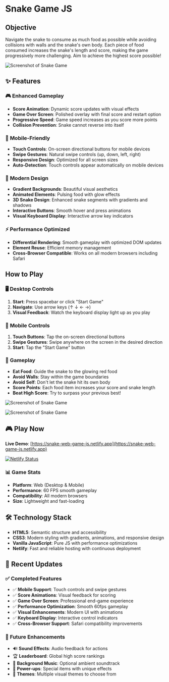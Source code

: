 # Snake Game JS

## Objective

Navigate the snake to consume as much food as possible while avoiding collisions with walls and the snake's own body. Each piece of food consumed increases the snake's length and score, making the game progressively more challenging. Aim to achieve the highest score possible!

![Screenshot of Snake Game](https://i.imgur.com/52nXtmW)

## ✨ Features

### 🎮 **Enhanced Gameplay**
- **Score Animation**: Dynamic score updates with visual effects
- **Game Over Screen**: Polished overlay with final score and restart option
- **Progressive Speed**: Game speed increases as you score more points
- **Collision Prevention**: Snake cannot reverse into itself

### 📱 **Mobile-Friendly**
- **Touch Controls**: On-screen directional buttons for mobile devices
- **Swipe Gestures**: Natural swipe controls (up, down, left, right)
- **Responsive Design**: Optimized for all screen sizes
- **Auto-Detection**: Touch controls appear automatically on mobile devices

### 🎨 **Modern Design**
- **Gradient Backgrounds**: Beautiful visual aesthetics
- **Animated Elements**: Pulsing food with glow effects
- **3D Snake Design**: Enhanced snake segments with gradients and shadows
- **Interactive Buttons**: Smooth hover and press animations
- **Visual Keyboard Display**: Interactive arrow key indicators

### ⚡ **Performance Optimized**
- **Differential Rendering**: Smooth gameplay with optimized DOM updates
- **Element Reuse**: Efficient memory management
- **Cross-Browser Compatible**: Works on all modern browsers including Safari

## How to Play

### 🖥️ **Desktop Controls**
1. **Start**: Press spacebar or click "Start Game"
2. **Navigate**: Use arrow keys (↑ ↓ ← →)
3. **Visual Feedback**: Watch the keyboard display light up as you play

### 📱 **Mobile Controls**
1. **Touch Buttons**: Tap the on-screen directional buttons
2. **Swipe Gestures**: Swipe anywhere on the screen in the desired direction
3. **Start**: Tap the "Start Game" button

### 🎯 **Gameplay**
- **Eat Food**: Guide the snake to the glowing red food
- **Avoid Walls**: Stay within the game boundaries
- **Avoid Self**: Don't let the snake hit its own body
- **Score Points**: Each food item increases your score and snake length
- **Beat High Score**: Try to surpass your previous best!

![Screenshot of Snake Game](https://i.imgur.com/SFhgfUg)

![Screenshot of Snake Game](https://i.imgur.com/SGngvCr)

## 🎮 Play Now

**Live Demo**: [https://snake-web-game-js.netlify.app](https://snake-web-game-js.netlify.app)

[![Netlify Status](https://api.netlify.com/api/v1/badges/14dbe80b-9cfb-4803-a74a-70cf6a6d2652/deploy-status)](https://app.netlify.com/sites/snake-web-game-js/deploys)

### 📊 **Game Stats**
- **Platform**: Web (Desktop & Mobile)
- **Performance**: 60 FPS smooth gameplay
- **Compatibility**: All modern browsers
- **Size**: Lightweight and fast-loading

## 🛠️ Technology Stack

- **HTML5**: Semantic structure and accessibility
- **CSS3**: Modern styling with gradients, animations, and responsive design
- **Vanilla JavaScript**: Pure JS with performance optimizations
- **Netlify**: Fast and reliable hosting with continuous deployment

## 🚀 Recent Updates

### ✅ **Completed Features**
- ✅ **Mobile Support**: Touch controls and swipe gestures
- ✅ **Score Animations**: Visual feedback for scoring
- ✅ **Game Over Screen**: Professional end-game experience
- ✅ **Performance Optimization**: Smooth 60fps gameplay
- ✅ **Visual Enhancements**: Modern UI with animations
- ✅ **Keyboard Display**: Interactive control indicators
- ✅ **Cross-Browser Support**: Safari compatibility improvements

### 🔮 **Future Enhancements**
- 🔊 **Sound Effects**: Audio feedback for actions
- 🏆 **Leaderboard**: Global high score rankings
- 🎵 **Background Music**: Optional ambient soundtrack
- 🌟 **Power-ups**: Special items with unique effects
- 🎨 **Themes**: Multiple visual themes to choose from

